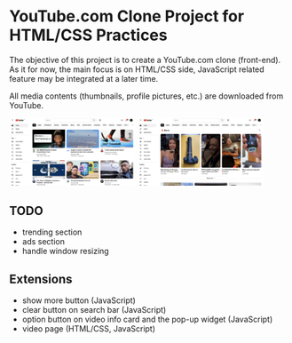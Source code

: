 # YouTube.com Clone Project for HTML/CSS Practices

The objective of this project is to create a YouTube.com clone (front-end). As it for now, the main focus is on HTML/CSS side, JavaScript related feature may be integrated at a later time.

All media contents (thumbnails, profile pictures, etc.) are downloaded from YouTube.

<img src="res/youtube-clone-1.png" alt="youtube-clone-1" width="45%">
<img src="res/youtube-clone-2.png" alt="youtube-clone-2" width="45%">

## TODO

- trending section
- ads section
- handle window resizing

## Extensions

- show more button (JavaScript)
- clear button on search bar (JavaScript)
- option button on video info card and the pop-up widget (JavaScript)
- video page (HTML/CSS, JavaScript)
